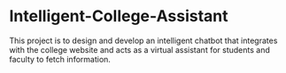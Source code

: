 # Intelligent-College-Assistant
This project is to design and develop an intelligent chatbot that integrates with the college website and acts as a virtual assistant for students and faculty to fetch information.
